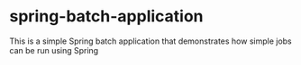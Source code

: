 # spring-batch-application

This is a simple Spring batch application that demonstrates how simple jobs can be run using Spring
